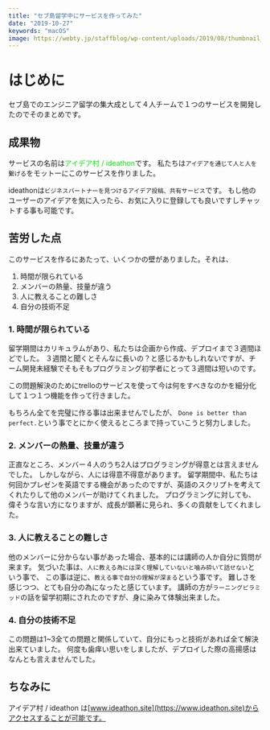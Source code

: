 ```yaml
---
title: "セブ島留学中にサービスを作ってみた"
date: "2019-10-27"
keywords: "macOS"
image: https://webty.jp/staffblog/wp-content/uploads/2019/08/thumbnail_laravel-660x500.png
---
```


# はじめに
セブ島でのエンジニア留学の集大成として４人チームで１つのサービスを開発したのでそのまとめです。

## 成果物
サービスの名前は<font color=“red”>アイデア村 / ideathon</font>です。
私たちは`アイデアを通じて人と人を繋げる`をモットーにこのサービスを作りました。

ideathonは`ビジネスパートナーを見つけるアイデア投稿、共有サービス`です。
もし他のユーザーのアイデアを気に入ったら、お気に入りに登録しても良いですしチャットする事も可能です。

## 苦労した点

このサービスを作るにあたって、いくつかの壁がありました。それは、

1. 時間が限られている
2. メンバーの熱量、技量が違う
3. 人に教えることの難しさ
4. 自分の技術不足

### 1. 時間が限られている

留学期間はカリキュラムがあり、私たちは企画から作成、デプロイまで３週間ほどでした。
３週間と聞くとそんなに長いの？と感じるかもしれないですが、チーム開発未経験でそもそもプログラミング初学者にとって３週間は短いのです。

この問題解決のためにtrelloのサービスを使って今は何をすべきなのかを細分化して１つ１つ機能を作って行きました。

もちろん全てを完璧に作る事は出来ませんでしたが、
`Done is better than perfect.`という事でとにかく使えるところまで持っていこうと努力しました。

### 2. メンバーの熱量、技量が違う

正直なところ、メンバー４人のうち2人はプログラミングが得意とは言えませんでした。
しかしながら、人には得意不得意があります。
留学期間中、私たちは何回かプレゼンを英語でする機会があったのですが、英語のスクリプトを考えてくれたりして他のメンバーが助けてくれました。
プログラミングに対しても、偉そうな言い方になりますが、成長が顕著に見られ、多くの貢献をしてくれました。

### 3. 人に教えることの難しさ

他のメンバーに分からない事があった場合、基本的には講師の人か自分に質問が来ます。
気づいた事は、`人に教える為には深く理解していないと噛み砕いて話せない`という事で、
この事は逆に、`教える事で自分の理解が深まる`という事です。
難しさを感じつつ、とても自分の為になったと感じています。
講師の方が`ラーニングピラミッド`の話を留学初期にされたのですが、身に染みて体験出来ました。

### 4. 自分の技術不足

この問題は1~3全ての問題と関係していて、自分にもっと技術があれば全て解決出来ていました。
何度も歯痒い思いをしましたが、デプロイした際の高揚感はなんとも言えませんでした。

## ちなみに

アイデア村 / ideathon は[www.ideathon.site](https://www.ideathon.site)からアクセスすることが可能です。

